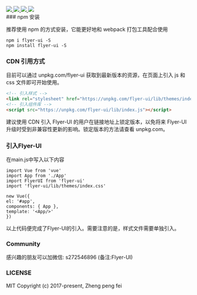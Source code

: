  
 <div style='text-align:center'>
 </div>
 <div>
  <a href="https://www.npmjs.com/package/flyer-ui">
    <img src="https://img.shields.io/npm/v/flyer-ui.svg">
  </a>
  <a href="http://img.badgesize.io/https://unpkg.com/flyer-ui/lib/index.js?compression=gzip&label=gzip%20size:%20JS">
    <img src="http://img.badgesize.io/https://unpkg.com/flyer-ui/lib/index.js?compression=gzip&label=gzip%20size:%20JS">
  </a>
  <a href="http://img.badgesize.io/https://unpkg.com/flyer-ui/lib/themes/index.css?compression=gzip&label=gzip%20size:%20CSS">
    <img src="http://img.badgesize.io/https://unpkg.com/flyer-ui/lib/themes/index.css?compression=gzip&label=gzip%20size:%20CSS">
  </a>
  <a href="LICENSE">
    <img src="https://img.shields.io/badge/License-MIT-yellow.svg">
  </a>
</div>
### npm 安装

推荐使用 npm 的方式安装，它能更好地和 webpack 打包工具配合使用

```JS
npm i flyer-ui -S 
npm install flyer-ui -S
```
### CDN 引用方式

目前可以通过 unpkg.com/flyer-ui
 获取到最新版本的资源，在页面上引入 js 和 css 文件即可开始使用。


```HTML
<!-- 引入样式 -->
<link rel="stylesheet" href="https://unpkg.com/flyer-ui/lib/themes/index.css"> 
<!-- 引入组件库 --> 
<script src="https://unpkg.com/flyer-ui/lib/index.js"></script>
```
建议使用 CDN 引入 Flyer-UI 的用户在链接地址上锁定版本，以免将来 Flyer-UI 升级时受到非兼容性更新的影响。锁定版本的方法请查看 unpkg.com。

### 引入Flyer-UI

在main.js中写入以下内容

```VUE
import Vue from 'vue'
import App from './App'
import FlyerUI from 'flyer-ui'
import 'flyer-ui/lib/themes/index.css'

new Vue({
el: '#app',
components: { App },
template: '<App/>'
})

```
以上代码便完成了Flyer-UI的引入。需要注意的是，样式文件需要单独引入。

### Community
感兴趣的朋友可以加微信: s272546896 (备注:Flyer-UI)

### LICENSE
MIT
Copyright (c) 2017-present, Zheng peng fei